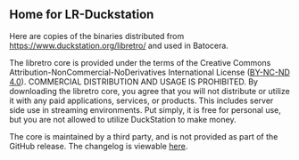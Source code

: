 ## Home for LR-Duckstation
Here are copies of the binaries distributed from https://www.duckstation.org/libretro/ and used in Batocera.

The libretro core is provided under the terms of the Creative Commons Attribution-NonCommercial-NoDerivatives International License ([BY-NC-ND 4.0](https://creativecommons.org/licenses/by-nc-nd/4.0/)). COMMERCIAL DISTRIBUTION AND USAGE IS PROHIBITED. By downloading the libretro core, you agree that you will not distribute or utilize it with any paid applications, services, or products. This includes server side use in streaming environments. Put simply, it is free for personal use, but you are not allowed to utilize DuckStation to make money.

The core is maintained by a third party, and is not provided as part of the GitHub release. The changelog is viewable [here](https://www.duckstation.org/libretro/changelog.txt).

